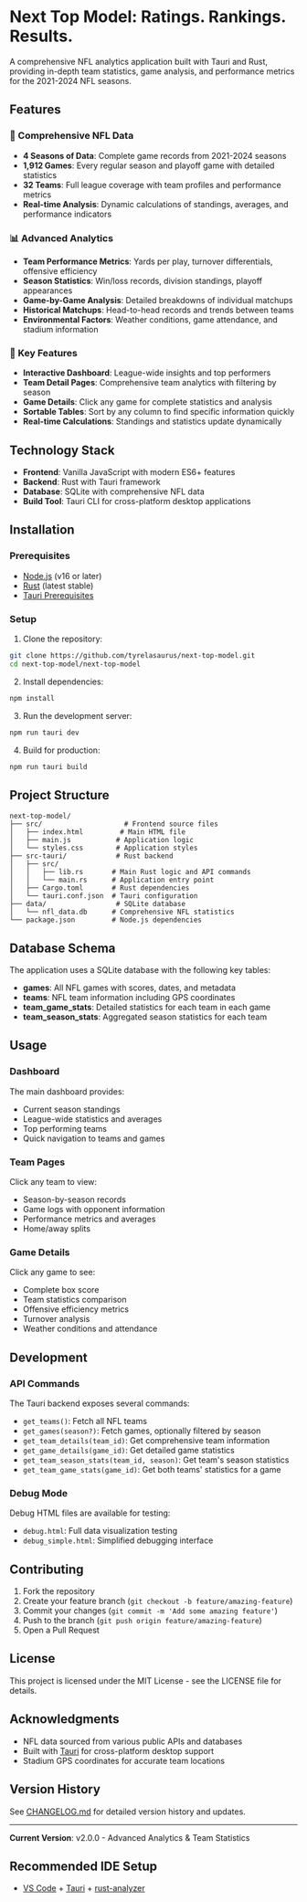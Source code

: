 # Next Top Model: Ratings. Rankings. Results.

A comprehensive NFL analytics application built with Tauri and Rust, providing in-depth team statistics, game analysis, and performance metrics for the 2021-2024 NFL seasons.

## Features

### 🏈 Comprehensive NFL Data
- **4 Seasons of Data**: Complete game records from 2021-2024 seasons
- **1,912 Games**: Every regular season and playoff game with detailed statistics
- **32 Teams**: Full league coverage with team profiles and performance metrics
- **Real-time Analysis**: Dynamic calculations of standings, averages, and performance indicators

### 📊 Advanced Analytics
- **Team Performance Metrics**: Yards per play, turnover differentials, offensive efficiency
- **Season Statistics**: Win/loss records, division standings, playoff appearances
- **Game-by-Game Analysis**: Detailed breakdowns of individual matchups
- **Historical Matchups**: Head-to-head records and trends between teams
- **Environmental Factors**: Weather conditions, game attendance, and stadium information

### 🎯 Key Features
- **Interactive Dashboard**: League-wide insights and top performers
- **Team Detail Pages**: Comprehensive team analytics with filtering by season
- **Game Details**: Click any game for complete statistics and analysis
- **Sortable Tables**: Sort by any column to find specific information quickly
- **Real-time Calculations**: Standings and statistics update dynamically

## Technology Stack

- **Frontend**: Vanilla JavaScript with modern ES6+ features
- **Backend**: Rust with Tauri framework
- **Database**: SQLite with comprehensive NFL data
- **Build Tool**: Tauri CLI for cross-platform desktop applications

## Installation

### Prerequisites
- [Node.js](https://nodejs.org/) (v16 or later)
- [Rust](https://www.rust-lang.org/) (latest stable)
- [Tauri Prerequisites](https://tauri.app/v1/guides/getting-started/prerequisites)

### Setup

1. Clone the repository:
```bash
git clone https://github.com/tyrelasaurus/next-top-model.git
cd next-top-model/next-top-model
```

2. Install dependencies:
```bash
npm install
```

3. Run the development server:
```bash
npm run tauri dev
```

4. Build for production:
```bash
npm run tauri build
```

## Project Structure

```
next-top-model/
├── src/                    # Frontend source files
│   ├── index.html         # Main HTML file
│   ├── main.js           # Application logic
│   └── styles.css        # Application styles
├── src-tauri/            # Rust backend
│   ├── src/
│   │   ├── lib.rs       # Main Rust logic and API commands
│   │   └── main.rs      # Application entry point
│   ├── Cargo.toml       # Rust dependencies
│   └── tauri.conf.json  # Tauri configuration
├── data/                 # SQLite database
│   └── nfl_data.db      # Comprehensive NFL statistics
└── package.json         # Node.js dependencies
```

## Database Schema

The application uses a SQLite database with the following key tables:

- **games**: All NFL games with scores, dates, and metadata
- **teams**: NFL team information including GPS coordinates
- **team_game_stats**: Detailed statistics for each team in each game
- **team_season_stats**: Aggregated season statistics for each team

## Usage

### Dashboard
The main dashboard provides:
- Current season standings
- League-wide statistics and averages
- Top performing teams
- Quick navigation to teams and games

### Team Pages
Click any team to view:
- Season-by-season records
- Game logs with opponent information
- Performance metrics and averages
- Home/away splits

### Game Details
Click any game to see:
- Complete box score
- Team statistics comparison
- Offensive efficiency metrics
- Turnover analysis
- Weather conditions and attendance

## Development

### API Commands

The Tauri backend exposes several commands:
- `get_teams()`: Fetch all NFL teams
- `get_games(season?)`: Fetch games, optionally filtered by season
- `get_team_details(team_id)`: Get comprehensive team information
- `get_game_details(game_id)`: Get detailed game statistics
- `get_team_season_stats(team_id, season)`: Get team's season statistics
- `get_team_game_stats(game_id)`: Get both teams' statistics for a game

### Debug Mode

Debug HTML files are available for testing:
- `debug.html`: Full data visualization testing
- `debug_simple.html`: Simplified debugging interface

## Contributing

1. Fork the repository
2. Create your feature branch (`git checkout -b feature/amazing-feature`)
3. Commit your changes (`git commit -m 'Add some amazing feature'`)
4. Push to the branch (`git push origin feature/amazing-feature`)
5. Open a Pull Request

## License

This project is licensed under the MIT License - see the LICENSE file for details.

## Acknowledgments

- NFL data sourced from various public APIs and databases
- Built with [Tauri](https://tauri.app/) for cross-platform desktop support
- Stadium GPS coordinates for accurate team locations

## Version History

See [CHANGELOG.md](CHANGELOG.md) for detailed version history and updates.

---

**Current Version**: v2.0.0 - Advanced Analytics & Team Statistics

## Recommended IDE Setup

- [VS Code](https://code.visualstudio.com/) + [Tauri](https://marketplace.visualstudio.com/items?itemName=tauri-apps.tauri-vscode) + [rust-analyzer](https://marketplace.visualstudio.com/items?itemName=rust-lang.rust-analyzer)
